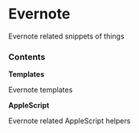 Evernote
========

Evernote related snippets of things

### Contents ###

__Templates__

Evernote templates

__AppleScript__

Evernote related AppleScript helpers

